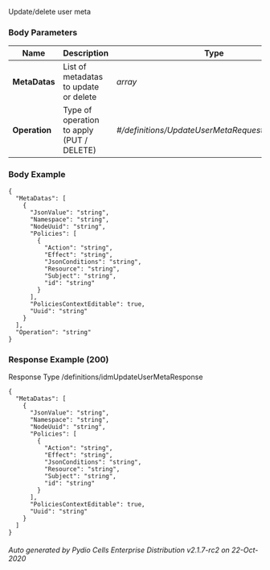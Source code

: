 






 
Update/delete user meta  


### Body Parameters

Name | Description | Type | Required
---|---|---|---
**MetaDatas** | List of metadatas to update or delete | _array_ |   
**Operation** | Type of operation to apply (PUT / DELETE) | _#/definitions/UpdateUserMetaRequestUserMetaOp_ |   


### Body Example
```
{
  "MetaDatas": [
    {
      "JsonValue": "string",
      "Namespace": "string",
      "NodeUuid": "string",
      "Policies": [
        {
          "Action": "string",
          "Effect": "string",
          "JsonConditions": "string",
          "Resource": "string",
          "Subject": "string",
          "id": "string"
        }
      ],
      "PoliciesContextEditable": true,
      "Uuid": "string"
    }
  ],
  "Operation": "string"
}
```






### Response Example (200)
Response Type /definitions/idmUpdateUserMetaResponse

```
{
  "MetaDatas": [
    {
      "JsonValue": "string",
      "Namespace": "string",
      "NodeUuid": "string",
      "Policies": [
        {
          "Action": "string",
          "Effect": "string",
          "JsonConditions": "string",
          "Resource": "string",
          "Subject": "string",
          "id": "string"
        }
      ],
      "PoliciesContextEditable": true,
      "Uuid": "string"
    }
  ]
}
```




###### Auto generated by Pydio Cells Enterprise Distribution v2.1.7-rc2 on 22-Oct-2020

